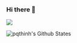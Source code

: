 ### Hi there 👋

![](https://komarev.com/ghpvc/?username=pqthinh&color=green)

![pqthinh's Github States](https://github-readme-stats.vercel.app/api?username=pqthinh&show_icons=true&theme=dracula)
<!--
![Top Langs](https://github-readme-stats.vercel.app/api/top-langs/?username=pqthinh&layout=compact&hide_border=true&theme=dracula)
-->
